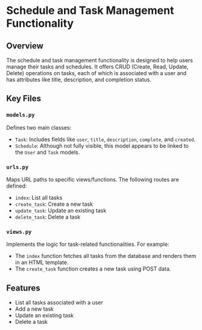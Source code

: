 
# Schedule and Task Management Functionality

## Overview
The schedule and task management functionality is designed to help users manage their tasks and schedules. It offers CRUD (Create, Read, Update, Delete) operations on tasks, each of which is associated with a user and has attributes like title, description, and completion status.

## Key Files
### `models.py`
Defines two main classes:
- `Task`: Includes fields like `user`, `title`, `description`, `complete`, and `created`.
- `Schedule`: Although not fully visible, this model appears to be linked to the `User` and `Task` models.

### `urls.py`
Maps URL paths to specific views/functions. The following routes are defined:
- `index`: List all tasks
- `create_task`: Create a new task
- `update_task`: Update an existing task
- `delete_task`: Delete a task

### `views.py`
Implements the logic for task-related functionalities. For example:
- The `index` function fetches all tasks from the database and renders them in an HTML template.
- The `create_task` function creates a new task using POST data.

## Features
- List all tasks associated with a user
- Add a new task
- Update an existing task
- Delete a task
